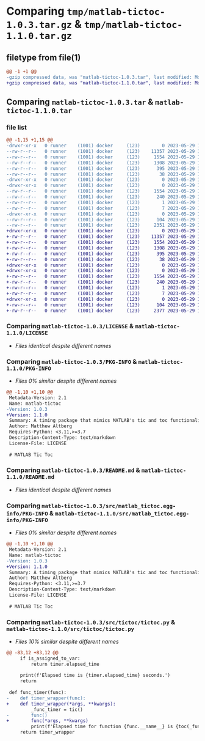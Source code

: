 # Comparing `tmp/matlab-tictoc-1.0.3.tar.gz` & `tmp/matlab-tictoc-1.1.0.tar.gz`

## filetype from file(1)

```diff
@@ -1 +1 @@
-gzip compressed data, was "matlab-tictoc-1.0.3.tar", last modified: Mon May 29 15:14:12 2023, max compression
+gzip compressed data, was "matlab-tictoc-1.1.0.tar", last modified: Mon May 29 15:23:10 2023, max compression
```

## Comparing `matlab-tictoc-1.0.3.tar` & `matlab-tictoc-1.1.0.tar`

### file list

```diff
@@ -1,15 +1,15 @@
-drwxr-xr-x   0 runner    (1001) docker     (123)        0 2023-05-29 15:14:12.169743 matlab-tictoc-1.0.3/
--rw-r--r--   0 runner    (1001) docker     (123)    11357 2023-05-29 15:14:00.000000 matlab-tictoc-1.0.3/LICENSE
--rw-r--r--   0 runner    (1001) docker     (123)     1554 2023-05-29 15:14:12.169743 matlab-tictoc-1.0.3/PKG-INFO
--rw-r--r--   0 runner    (1001) docker     (123)     1308 2023-05-29 15:14:00.000000 matlab-tictoc-1.0.3/README.md
--rw-r--r--   0 runner    (1001) docker     (123)      395 2023-05-29 15:14:00.000000 matlab-tictoc-1.0.3/pyproject.toml
--rw-r--r--   0 runner    (1001) docker     (123)       38 2023-05-29 15:14:12.169743 matlab-tictoc-1.0.3/setup.cfg
-drwxr-xr-x   0 runner    (1001) docker     (123)        0 2023-05-29 15:14:12.165743 matlab-tictoc-1.0.3/src/
-drwxr-xr-x   0 runner    (1001) docker     (123)        0 2023-05-29 15:14:12.169743 matlab-tictoc-1.0.3/src/matlab_tictoc.egg-info/
--rw-r--r--   0 runner    (1001) docker     (123)     1554 2023-05-29 15:14:12.000000 matlab-tictoc-1.0.3/src/matlab_tictoc.egg-info/PKG-INFO
--rw-r--r--   0 runner    (1001) docker     (123)      240 2023-05-29 15:14:12.000000 matlab-tictoc-1.0.3/src/matlab_tictoc.egg-info/SOURCES.txt
--rw-r--r--   0 runner    (1001) docker     (123)        1 2023-05-29 15:14:12.000000 matlab-tictoc-1.0.3/src/matlab_tictoc.egg-info/dependency_links.txt
--rw-r--r--   0 runner    (1001) docker     (123)        7 2023-05-29 15:14:12.000000 matlab-tictoc-1.0.3/src/matlab_tictoc.egg-info/top_level.txt
-drwxr-xr-x   0 runner    (1001) docker     (123)        0 2023-05-29 15:14:12.169743 matlab-tictoc-1.0.3/src/tictoc/
--rw-r--r--   0 runner    (1001) docker     (123)      104 2023-05-29 15:14:00.000000 matlab-tictoc-1.0.3/src/tictoc/__init__.py
--rw-r--r--   0 runner    (1001) docker     (123)     2351 2023-05-29 15:14:00.000000 matlab-tictoc-1.0.3/src/tictoc/tictoc.py
+drwxr-xr-x   0 runner    (1001) docker     (123)        0 2023-05-29 15:23:10.307181 matlab-tictoc-1.1.0/
+-rw-r--r--   0 runner    (1001) docker     (123)    11357 2023-05-29 15:23:00.000000 matlab-tictoc-1.1.0/LICENSE
+-rw-r--r--   0 runner    (1001) docker     (123)     1554 2023-05-29 15:23:10.303181 matlab-tictoc-1.1.0/PKG-INFO
+-rw-r--r--   0 runner    (1001) docker     (123)     1308 2023-05-29 15:23:00.000000 matlab-tictoc-1.1.0/README.md
+-rw-r--r--   0 runner    (1001) docker     (123)      395 2023-05-29 15:23:00.000000 matlab-tictoc-1.1.0/pyproject.toml
+-rw-r--r--   0 runner    (1001) docker     (123)       38 2023-05-29 15:23:10.307181 matlab-tictoc-1.1.0/setup.cfg
+drwxr-xr-x   0 runner    (1001) docker     (123)        0 2023-05-29 15:23:10.303181 matlab-tictoc-1.1.0/src/
+drwxr-xr-x   0 runner    (1001) docker     (123)        0 2023-05-29 15:23:10.303181 matlab-tictoc-1.1.0/src/matlab_tictoc.egg-info/
+-rw-r--r--   0 runner    (1001) docker     (123)     1554 2023-05-29 15:23:10.000000 matlab-tictoc-1.1.0/src/matlab_tictoc.egg-info/PKG-INFO
+-rw-r--r--   0 runner    (1001) docker     (123)      240 2023-05-29 15:23:10.000000 matlab-tictoc-1.1.0/src/matlab_tictoc.egg-info/SOURCES.txt
+-rw-r--r--   0 runner    (1001) docker     (123)        1 2023-05-29 15:23:10.000000 matlab-tictoc-1.1.0/src/matlab_tictoc.egg-info/dependency_links.txt
+-rw-r--r--   0 runner    (1001) docker     (123)        7 2023-05-29 15:23:10.000000 matlab-tictoc-1.1.0/src/matlab_tictoc.egg-info/top_level.txt
+drwxr-xr-x   0 runner    (1001) docker     (123)        0 2023-05-29 15:23:10.303181 matlab-tictoc-1.1.0/src/tictoc/
+-rw-r--r--   0 runner    (1001) docker     (123)      104 2023-05-29 15:23:00.000000 matlab-tictoc-1.1.0/src/tictoc/__init__.py
+-rw-r--r--   0 runner    (1001) docker     (123)     2377 2023-05-29 15:23:00.000000 matlab-tictoc-1.1.0/src/tictoc/tictoc.py
```

### Comparing `matlab-tictoc-1.0.3/LICENSE` & `matlab-tictoc-1.1.0/LICENSE`

 * *Files identical despite different names*

### Comparing `matlab-tictoc-1.0.3/PKG-INFO` & `matlab-tictoc-1.1.0/PKG-INFO`

 * *Files 0% similar despite different names*

```diff
@@ -1,10 +1,10 @@
 Metadata-Version: 2.1
 Name: matlab-tictoc
-Version: 1.0.3
+Version: 1.1.0
 Summary: A timing package that mimics MATLAB's tic and toc functionality
 Author: Matthew Altberg
 Requires-Python: <3.11,>=3.7
 Description-Content-Type: text/markdown
 License-File: LICENSE
 
 # MATLAB Tic Toc
```

### Comparing `matlab-tictoc-1.0.3/README.md` & `matlab-tictoc-1.1.0/README.md`

 * *Files identical despite different names*

### Comparing `matlab-tictoc-1.0.3/src/matlab_tictoc.egg-info/PKG-INFO` & `matlab-tictoc-1.1.0/src/matlab_tictoc.egg-info/PKG-INFO`

 * *Files 0% similar despite different names*

```diff
@@ -1,10 +1,10 @@
 Metadata-Version: 2.1
 Name: matlab-tictoc
-Version: 1.0.3
+Version: 1.1.0
 Summary: A timing package that mimics MATLAB's tic and toc functionality
 Author: Matthew Altberg
 Requires-Python: <3.11,>=3.7
 Description-Content-Type: text/markdown
 License-File: LICENSE
 
 # MATLAB Tic Toc
```

### Comparing `matlab-tictoc-1.0.3/src/tictoc/tictoc.py` & `matlab-tictoc-1.1.0/src/tictoc/tictoc.py`

 * *Files 10% similar despite different names*

```diff
@@ -83,12 +83,12 @@
     if is_assigned_to_var:
         return timer.elapsed_time
 
     print(f'Elapsed time is {timer.elapsed_time} seconds.')
     return
 
 def func_timer(func):
-    def timer_wrapper(func):
+    def timer_wrapper(*args, **kwargs):
         _func_timer = tic()
-        func()
+        func(*args, **kwargs)
         print(f'Elapsed time for function {func.__name__} is {toc(_func_timer)} seconds.')
     return timer_wrapper
```

